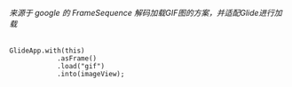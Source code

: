 ###### 来源于 google 的 FrameSequence 解码加载GIF图的方案，并适配Glide进行加载

    GlideApp.with(this)
                .asFrame()
                .load("gif")
                .into(imageView);
